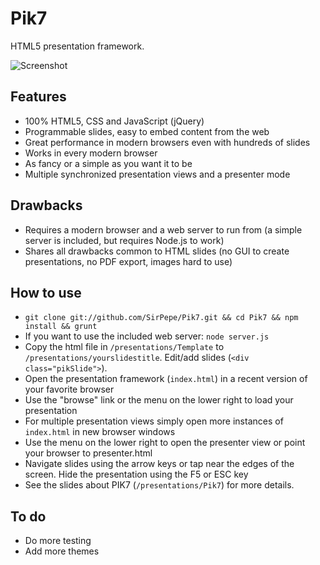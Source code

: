 Pik7
====

HTML5 presentation framework.

![Screenshot](https://github.com/SirPepe/Pik7/raw/master/screenshot.png)

Features
--------

* 100% HTML5, CSS and JavaScript (jQuery)
* Programmable slides, easy to embed content from the web
* Great performance in modern browsers even with hundreds of slides
* Works in every modern browser
* As fancy or a simple as you want it to be
* Multiple synchronized presentation views and a presenter mode

Drawbacks
---------

* Requires a modern browser and a web server to run from (a simple server is included, but requires Node.js to work)
* Shares all drawbacks common to HTML slides (no GUI to create presentations, no PDF export, images hard to use)

How to use
----------

* `git clone git://github.com/SirPepe/Pik7.git && cd Pik7 && npm install && grunt`
* If you want to use the included web server: `node server.js`
* Copy the html file in `/presentations/Template` to `/presentations/yourslidestitle`. Edit/add slides (`<div class="pikSlide">`).
* Open the presentation framework (`index.html`) in a recent version of your favorite browser
* Use the "browse" link or the menu on the lower right to load your presentation
* For multiple presentation views simply open more instances of `index.html` in new browser windows
* Use the menu on the lower right to open the presenter view or point your browser to presenter.html
* Navigate slides using the arrow keys or tap near the edges of the screen. Hide the presentation using the F5 or ESC key
* See the slides about PIK7 (`/presentations/Pik7`) for more details.

To do
-----

* Do more testing
* Add more themes